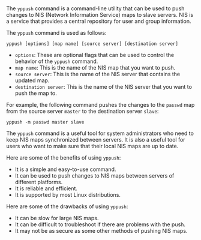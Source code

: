# 

The `yppush` command is a command-line utility that can be used to push changes to NIS (Network Information Service) maps to slave servers. NIS is a service that provides a central repository for user and group information.

The `yppush` command is used as follows:

```
yppush [options] [map name] [source server] [destination server]
```

* `options`: These are optional flags that can be used to control the behavior of the `yppush` command.
* `map name`: This is the name of the NIS map that you want to push.
* `source server`: This is the name of the NIS server that contains the updated map.
* `destination server`: This is the name of the NIS server that you want to push the map to.

For example, the following command pushes the changes to the `passwd` map from the source server `master` to the destination server `slave`:

```
yppush -m passwd master slave
```

The `yppush` command is a useful tool for system administrators who need to keep NIS maps synchronized between servers. It is also a useful tool for users who want to make sure that their local NIS maps are up to date.

Here are some of the benefits of using `yppush`:

* It is a simple and easy-to-use command.
* It can be used to push changes to NIS maps between servers of different platforms.
* It is reliable and efficient.
* It is supported by most Linux distributions.

Here are some of the drawbacks of using `yppush`:

* It can be slow for large NIS maps.
* It can be difficult to troubleshoot if there are problems with the push.
* It may not be as secure as some other methods of pushing NIS maps.
